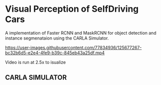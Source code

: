 # Visual Perception of SelfDriving Cars

A implementation of Faster RCNN and MaskRCNN for object detection and instance segmenataion using the CARLA Simulator.



https://user-images.githubusercontent.com/77834936/125677267-bc32b6d5-e2e4-4fe9-b39c-845eb43a25df.mp4

Video is run at 2.5x to isualize

## CARLA SIMULATOR


